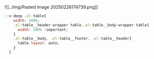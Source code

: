 ![[../img/Pasted image 20250226174739.png]]

~~~js
::v-deep .el-table{
    width: 100%;
    .el-table__header-wrapper table,.el-table__body-wrapper table{
      width: 100% !important;
    }
    .el-table__body, .el-table__footer, .el-table__header{
      table-layout: auto;
    }
  }
~~~